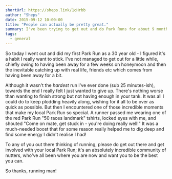 ```yaml
---
shortUrl: https://sheps.link/1cHrbb
author: "Sheps"
date: 2015-09-12 10:00:00
title: "People can actually be pretty great."
summary: I've been trying to get out and do Park Runs for about 9 months or so now. It gets me out of the house, and gives me something to do on a Saturday morning, other than just marinating in my own juices...
tags:
  - general
---
```


So today I went out and did my first Park Run as a 30 year old - I figured it's a habit I really want to stick.
I've not managed to get out for a little while, chiefly owing to having been away for a few weeks on honeymoon
and then the inevitable catching up with real life, friends etc which comes from having been away for a bit.

Although it wasn't the _hardest_ run I've ever done (sub 25 minutes-ish), towards the end I really felt I just wanted
to give up. There's nothing worse than wanting to finish strong but not having enough in your tank. It was
all I could do to keep plodding heavily along, wishing for it all to be over as quick as possible. But then I
encountered one of those incredible moments that make my local Park Run so special. A runner passed me wearing
one of the red Park Run "50 races landmark" tshirts, locked eyes with me, and shouted "Come on mate, get stuck in - you're doing really well!" It was a much-needed boost that for some reason really helped me to dig deep and
find some energy I didn't realise I had!

To any of you out there thinking of running, please do get out there and get involved with your local Park Run;
it's an absolutely incredible community of nutters, who've all been where you are now and want you to be the
best you can.

So thanks, running man!
